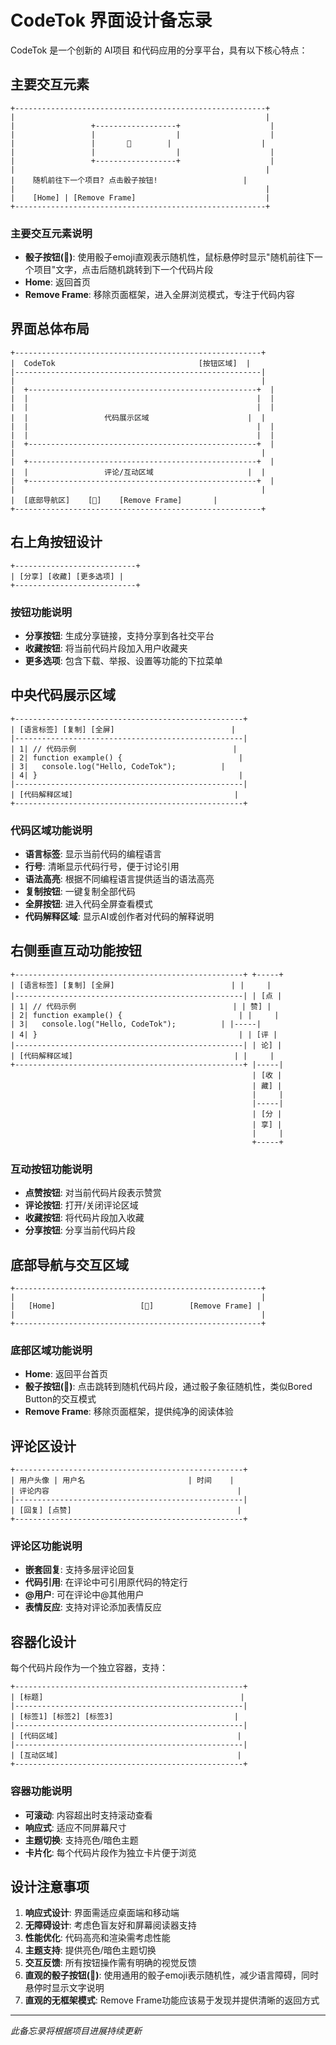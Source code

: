 # CodeTok 界面设计备忘录

CodeTok 是一个创新的 AI项目 和代码应用的分享平台，具有以下核心特点：

## 主要交互元素

```
+--------------------------------------------------------+
|                                                        |
|                 +------------------+                    |
|                 |                  |                    |
|                 |       🎲        |                    |
|                 |                  |                    |
|                 +------------------+                    |
|                                                        |
|    随机前往下一个项目? 点击骰子按钮!                   |
|                                                        |
|    [Home] | [Remove Frame]                             |
+--------------------------------------------------------+
```

### 主要交互元素说明
- **骰子按钮(🎲)**: 使用骰子emoji直观表示随机性，鼠标悬停时显示"随机前往下一个项目"文字，点击后随机跳转到下一个代码片段
- **Home**: 返回首页
- **Remove Frame**: 移除页面框架，进入全屏浏览模式，专注于代码内容

## 界面总体布局

```
+-------------------------------------------------------+
|  CodeTok                                [按钮区域]  |
|-------------------------------------------------------|
|                                                       |
|  +---------------------------------------------------+  |
|  |                                                   |  |
|  |                                                   |  |
|  |                 代码展示区域                      |  |
|  |                                                   |  |
|  |                                                   |  |
|  +---------------------------------------------------+  |
|                                                       |
|  +---------------------------------------------------+  |
|  |                 评论/互动区域                     |  |
|  +---------------------------------------------------+  |
|                                                       |
|  [底部导航区]    [🎲]    [Remove Frame]       |
+-------------------------------------------------------+
```

## 右上角按钮设计

```
+---------------------------+
| [分享] [收藏] [更多选项] |
+---------------------------+
```

### 按钮功能说明
- **分享按钮**: 生成分享链接，支持分享到各社交平台
- **收藏按钮**: 将当前代码片段加入用户收藏夹
- **更多选项**: 包含下载、举报、设置等功能的下拉菜单

## 中央代码展示区域

```
+---------------------------------------------------+
| [语言标签] [复制] [全屏]                          |
|---------------------------------------------------|
| 1| // 代码示例                                   |
| 2| function example() {                          |
| 3|   console.log("Hello, CodeTok");          |
| 4| }                                             |
|---------------------------------------------------|
| [代码解释区域]                                    |
+---------------------------------------------------+
```

### 代码区域功能说明
- **语言标签**: 显示当前代码的编程语言
- **行号**: 清晰显示代码行号，便于讨论引用
- **语法高亮**: 根据不同编程语言提供适当的语法高亮
- **复制按钮**: 一键复制全部代码
- **全屏按钮**: 进入代码全屏查看模式
- **代码解释区域**: 显示AI或创作者对代码的解释说明

## 右侧垂直互动功能按钮

```
+---------------------------------------------------+ +-----+
| [语言标签] [复制] [全屏]                          | |     |
|---------------------------------------------------| | [点 |
| 1| // 代码示例                                   | | 赞] |
| 2| function example() {                          | |     |
| 3|   console.log("Hello, CodeTok");          | |-----|
| 4| }                                             | | [评 |
|---------------------------------------------------| | 论] |
| [代码解释区域]                                    | |     |
+---------------------------------------------------+ |-----|
                                                      | [收 |
                                                      | 藏] |
                                                      |     |
                                                      |-----|
                                                      | [分 |
                                                      | 享] |
                                                      |     |
                                                      +-----+
```

### 互动按钮功能说明
- **点赞按钮**: 对当前代码片段表示赞赏
- **评论按钮**: 打开/关闭评论区域
- **收藏按钮**: 将代码片段加入收藏
- **分享按钮**: 分享当前代码片段

## 底部导航与交互区域

```
+-------------------------------------------------------+
|                                                       |
|   [Home]                   [🎲]        [Remove Frame] |
|                                                       |
+-------------------------------------------------------+
```

### 底部区域功能说明
- **Home**: 返回平台首页
- **骰子按钮(🎲)**: 点击跳转到随机代码片段，通过骰子象征随机性，类似Bored Button的交互模式
- **Remove Frame**: 移除页面框架，提供纯净的阅读体验

## 评论区设计

```
+---------------------------------------------------+
| 用户头像 | 用户名                       | 时间    |
| 评论内容                                          |
|---------------------------------------------------|
| [回复] [点赞]                                     |
+---------------------------------------------------+
```

### 评论区功能说明
- **嵌套回复**: 支持多层评论回复
- **代码引用**: 在评论中可引用原代码的特定行
- **@用户**: 可在评论中@其他用户
- **表情反应**: 支持对评论添加表情反应

## 容器化设计

每个代码片段作为一个独立容器，支持：

```
+---------------------------------------------------+
| [标题]                                            |
|---------------------------------------------------|
| [标签1] [标签2] [标签3]                           |
|---------------------------------------------------|
| [代码区域]                                        |
|---------------------------------------------------|
| [互动区域]                                        |
+---------------------------------------------------+
```

### 容器功能说明
- **可滚动**: 内容超出时支持滚动查看
- **响应式**: 适应不同屏幕尺寸
- **主题切换**: 支持亮色/暗色主题
- **卡片化**: 每个代码片段作为独立卡片便于浏览

## 设计注意事项

1. **响应式设计**: 界面需适应桌面端和移动端
2. **无障碍设计**: 考虑色盲友好和屏幕阅读器支持
3. **性能优化**: 代码高亮和渲染需考虑性能
4. **主题支持**: 提供亮色/暗色主题切换
5. **交互反馈**: 所有按钮操作需有明确的视觉反馈
6. **直观的骰子按钮(🎲)**: 使用通用的骰子emoji表示随机性，减少语言障碍，同时悬停时显示文字说明
7. **直观的无框架模式**: Remove Frame功能应该易于发现并提供清晰的返回方式

---

*此备忘录将根据项目进展持续更新*